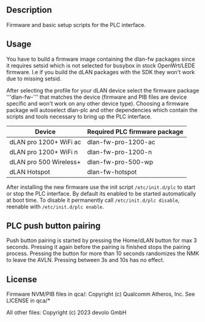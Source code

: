 ## Description

Firmware and basic setup scripts for the PLC interface.

## Usage
You have to build a firmware image containing the dlan-fw packages since it requires
setsid which is not selected for busybox in stock OpenWrt/LEDE firmware. I.e if you
build the dLAN packages with the SDK they won't work due to missing setsid.

After selecting the profile for your dLAN device select the firmware package
'''dlan-fw-<device>''' that matches the device
(firmware and PIB files are device specific and won't work on any other device
type). Choosing a firmware package will autoselect dlan-plc and other
dependencies which contain the scripts and tools necessary to bring up the PLC
interface.

Device | Required PLC firmware package
---|---
dLAN pro 1200+ WiFi ac|dlan-fw-pro-1200-ac
dLAN pro 1200+ WiFi n|dlan-fw-pro-1200-n
dLAN pro 500 Wireless+|dlan-fw-pro-500-wp
dLAN Hotspot|dlan-fw-hotspot

After installing the new firmware use the init script ```/etc/init.d/plc``` to
start or stop the PLC interface. By default its enabled to be started automatically
at boot time. To disable it permanently call ```/etc/init.d/plc disable```,
reenable with ```/etc/init.d/plc enable```.

## PLC push button pairing
Push button pairing is started by pressing the Home/dLAN button for max 3 seconds.
Pressing it again before the pairing is finished stops the pairing process.
Pressing the button for more than 10 seconds randomizes the NMK to leave the AVLN.
Pressing between 3s and 10s has no effect.

## License

Firmware NVM/PIB files in qca/:
Copyright (c) Qualcomm Atheros, Inc.
See LICENSE in qca/*

All other files:
Copyright (c) 2023 devolo GmbH
